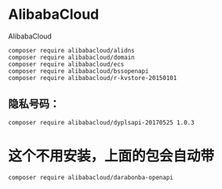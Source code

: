 # AlibabaCloud

AlibabaCloud

```
composer require alibabacloud/alidns 
composer require alibabacloud/domain 
composer require alibabacloud/ecs 
composer require alibabacloud/bssopenapi
composer require alibabacloud/r-kvstore-20150101
```
## 隐私号码：
```
composer require alibabacloud/dyplsapi-20170525 1.0.3
```
# 这个不用安装，上面的包会自动带
```
composer require alibabacloud/darabonba-openapi
```